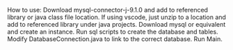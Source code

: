 How to use:
Download mysql-connector-j-9.1.0 and add to referenced library or java class file location.
If using vscode, just unzip to a location and add to referenced library under java projects.
Download mysql or equivalent and create an instance.
Run sql scripts to create the database and tables.
Modify DatabaseConnection.java to link to the correct database.
Run Main.
